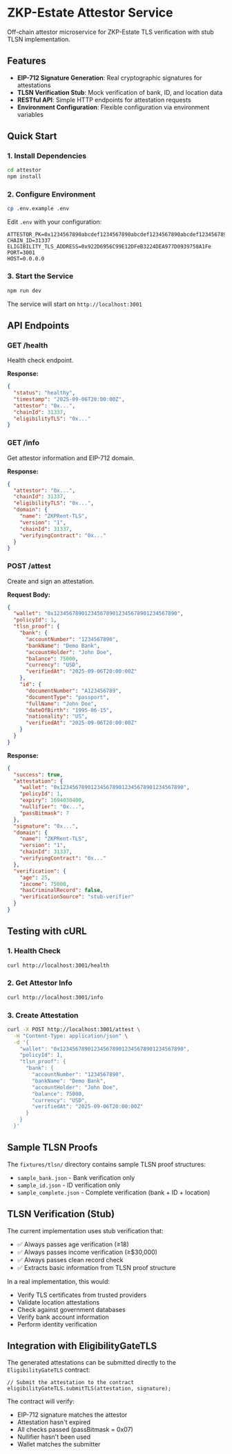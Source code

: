 # ZKP-Estate Attestor Service

Off-chain attestor microservice for ZKP-Estate TLS verification with stub TLSN implementation.

## Features

- **EIP-712 Signature Generation**: Real cryptographic signatures for attestations
- **TLSN Verification Stub**: Mock verification of bank, ID, and location data
- **RESTful API**: Simple HTTP endpoints for attestation requests
- **Environment Configuration**: Flexible configuration via environment variables

## Quick Start

### 1. Install Dependencies

```bash
cd attestor
npm install
```

### 2. Configure Environment

```bash
cp .env.example .env
```

Edit `.env` with your configuration:

```env
ATTESTOR_PK=0x1234567890abcdef1234567890abcdef1234567890abcdef1234567890abcdef
CHAIN_ID=31337
ELIGIBILITY_TLS_ADDRESS=0x922D6956C99E12DFeB3224DEA977D0939758A1Fe
PORT=3001
HOST=0.0.0.0
```

### 3. Start the Service

```bash
npm run dev
```

The service will start on `http://localhost:3001`

## API Endpoints

### GET /health
Health check endpoint.

**Response:**
```json
{
  "status": "healthy",
  "timestamp": "2025-09-06T20:00:00Z",
  "attestor": "0x...",
  "chainId": 31337,
  "eligibilityTLS": "0x..."
}
```

### GET /info
Get attestor information and EIP-712 domain.

**Response:**
```json
{
  "attestor": "0x...",
  "chainId": 31337,
  "eligibilityTLS": "0x...",
  "domain": {
    "name": "ZKPRent-TLS",
    "version": "1",
    "chainId": 31337,
    "verifyingContract": "0x..."
  }
}
```

### POST /attest
Create and sign an attestation.

**Request Body:**
```json
{
  "wallet": "0x1234567890123456789012345678901234567890",
  "policyId": 1,
  "tlsn_proof": {
    "bank": {
      "accountNumber": "1234567890",
      "bankName": "Demo Bank",
      "accountHolder": "John Doe",
      "balance": 75000,
      "currency": "USD",
      "verifiedAt": "2025-09-06T20:00:00Z"
    },
    "id": {
      "documentNumber": "A123456789",
      "documentType": "passport",
      "fullName": "John Doe",
      "dateOfBirth": "1995-06-15",
      "nationality": "US",
      "verifiedAt": "2025-09-06T20:00:00Z"
    }
  }
}
```

**Response:**
```json
{
  "success": true,
  "attestation": {
    "wallet": "0x1234567890123456789012345678901234567890",
    "policyId": 1,
    "expiry": 1694030400,
    "nullifier": "0x...",
    "passBitmask": 7
  },
  "signature": "0x...",
  "domain": {
    "name": "ZKPRent-TLS",
    "version": "1",
    "chainId": 31337,
    "verifyingContract": "0x..."
  },
  "verification": {
    "age": 25,
    "income": 75000,
    "hasCriminalRecord": false,
    "verificationSource": "stub-verifier"
  }
}
```

## Testing with cURL

### 1. Health Check
```bash
curl http://localhost:3001/health
```

### 2. Get Attestor Info
```bash
curl http://localhost:3001/info
```

### 3. Create Attestation
```bash
curl -X POST http://localhost:3001/attest \
  -H "Content-Type: application/json" \
  -d '{
    "wallet": "0x1234567890123456789012345678901234567890",
    "policyId": 1,
    "tlsn_proof": {
      "bank": {
        "accountNumber": "1234567890",
        "bankName": "Demo Bank",
        "accountHolder": "John Doe",
        "balance": 75000,
        "currency": "USD",
        "verifiedAt": "2025-09-06T20:00:00Z"
      }
    }
  }'
```

## Sample TLSN Proofs

The `fixtures/tlsn/` directory contains sample TLSN proof structures:

- `sample_bank.json` - Bank verification only
- `sample_id.json` - ID verification only  
- `sample_complete.json` - Complete verification (bank + ID + location)

## TLSN Verification (Stub)

The current implementation uses stub verification that:

- ✅ Always passes age verification (≥18)
- ✅ Always passes income verification (≥$30,000)
- ✅ Always passes clean record check
- ✅ Extracts basic information from TLSN proof structure

In a real implementation, this would:
- Verify TLS certificates from trusted providers
- Validate location attestations
- Check against government databases
- Verify bank account information
- Perform identity verification

## Integration with EligibilityGateTLS

The generated attestations can be submitted directly to the `EligibilityGateTLS` contract:

```solidity
// Submit the attestation to the contract
eligibilityGateTLS.submitTLS(attestation, signature);
```

The contract will verify:
- EIP-712 signature matches the attestor
- Attestation hasn't expired
- All checks passed (passBitmask = 0x07)
- Nullifier hasn't been used
- Wallet matches the submitter
